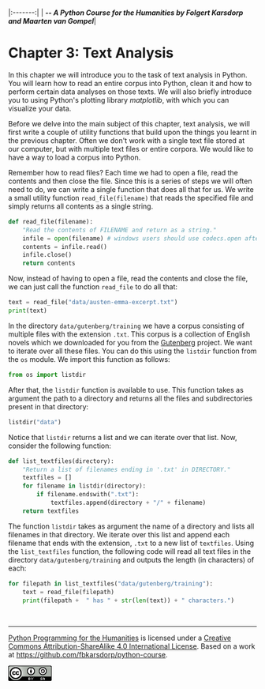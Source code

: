 
<BR>

|:-------:|
| <span style="font-size: 100%"><b>_-- A Python Course for the Humanities by Folgert Karsdorp and Maarten van Gompel_</b></span>|

# Chapter 3: Text Analysis

In this chapter we will introduce you to the task of text analysis in Python. You will learn how to read an entire corpus into Python, clean it and how to perform certain data analyses on those texts. We will also briefly introduce you to using Python's plotting library *matplotlib*, with which you can visualize your data.

Before we delve into the main subject of this chapter, text analysis, we will first write a couple of utility functions that build upon the things you learnt in the previous chapter. Often we don't work with a single text file stored at our computer, but with multiple text files or entire corpora. We would like to have a way to load a corpus into Python.

Remember how to read files? Each time we had to open a file, read the contents and then close the file. Since this is a series of steps we will often need to do, we can write a single function that does all that for us. We write a small utility function `read_file(filename)` that reads the specified file and simply returns all contents as a single string.


```python
def read_file(filename):
    "Read the contents of FILENAME and return as a string."
    infile = open(filename) # windows users should use codecs.open after importing codecs
    contents = infile.read()
    infile.close()
    return contents
```

Now, instead of having to open a file, read the contents and close the file, we can just call the function `read_file` to do all that:


```python
text = read_file("data/austen-emma-excerpt.txt")
print(text)
```

In the directory `data/gutenberg/training` we have a corpus consisting of multiple files with the extension `.txt`. This corpus is a collection of English novels which we downloaded for you from the [Gutenberg](http://www.gutenberg.org) project. We want to iterate over all these files. You can do this using the `listdir` function from the `os` module. We import this function as follows:


```python
from os import listdir
```

After that, the `listdir` function is available to use. This function takes as argument the path to a directory and returns all the files and subdirectories present in that directory:


```python
listdir("data")
```

Notice that `listdir` returns a list and we can iterate over that list. Now, consider the following function:


```python
def list_textfiles(directory):
    "Return a list of filenames ending in '.txt' in DIRECTORY."
    textfiles = []
    for filename in listdir(directory):
        if filename.endswith(".txt"):
            textfiles.append(directory + "/" + filename)
    return textfiles
```

The function `listdir` takes as argument the name of a directory and lists all filenames in that directory. We iterate over this list and append each filename that ends with the extension, `.txt` to a new list of `textfiles`. Using the `list_textfiles` function, the following code will read all text files in the directory `data/gutenberg/training` and outputs the length (in characters) of each:


```python
for filepath in list_textfiles("data/gutenberg/training"):
    text = read_file(filepath)
    print(filepath +  " has " + str(len(text)) + " characters.")
```


<BR>

----

[Python Programming for the Humanities](http://fbkarsdorp.github.io/python-course) is licensed under a [Creative Commons Attribution-ShareAlike 4.0 International License](https://creativecommons.org/licenses/by-sa/4.0/). Based on a work at https://github.com/fbkarsdorp/python-course.

![Creative Commons](../graphics/CreativeCommons.png)

